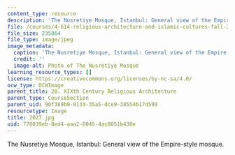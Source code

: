 ```yaml
---
content_type: resource
description: 'The Nusretiye Mosque, Istanbul: General view of the Empire-style mosque.'
file: /courses/4-614-religious-architecture-and-islamic-cultures-fall-2002/770039eb8ed4aaa280454ac8051b430e_2027.jpg
file_size: 235064
file_type: image/jpeg
image_metadata:
  caption: 'The Nusretiye Mosque, Istanbul: General view of the Empire-style mosque.'
  credit: ''
  image-alt: Photo of The Nusretiye Mosque
learning_resource_types: []
license: https://creativecommons.org/licenses/by-nc-sa/4.0/
ocw_type: OCWImage
parent_title: 20. XIXth Century Religious Architecture
parent_type: CourseSection
parent_uid: 90f389b9-0134-35a5-dce9-38554b17d599
resourcetype: Image
title: 2027.jpg
uid: 770039eb-8ed4-aaa2-8045-4ac8051b430e
---
```

The Nusretiye Mosque, Istanbul: General view of the Empire-style mosque.
